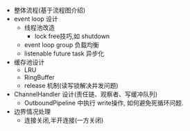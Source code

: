 - 整体流程(基于流程图介绍)
- event loop 设计
  - 线程池改造
    - lock free技巧,如 shutdown
  - event loop group 负载均衡
  - listenable future task 异步化
- 缓存池设计
  - LRU
  - RingBuffer
  - release 机制(读写锁解决并发问题)
- ChannelHandler 设计(责任链、观察者、写缓冲队列)
  - OutboundPipeline 中执行 write操作, 如何避免死循环问题.
- 边界情况处理
    - 连接关闭,半开连接(一方关闭)